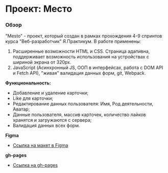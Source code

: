 # Проект: Место

### Обзор

"Mesto" - проект, который создан в рамках прохождения 4-9 спринтов курса "Веб-разработчик" Я.Практикум. 
В работе применены:
1. Расширенные возможности HTML и CSS. Страница адапивна, поддерживает возможность использования на устройствах с шириной экрана от 320px. 
2. JavaScript (Асинхронный JS, ООП в интерфейсах, работа с DOM API и Fetch API), "живая" валидация данных форм, git, Webpack.

**Функциональность:**

* Добавление и удаление карточки;
* Like для карточки;
* Редактирование данных пользователя: Имя, Род деятельности, Аватар;
* Данные пользователя, массив карточек, количество лайков хранятся и загружаются с сервера;
* Валидация данных всех форм.


**Figma**

- [Ссылка на макет в Figma](https://www.figma.com/file/2cn9N9jSkmxD84oJik7xL7/JavaScript.-Sprint-4?node-id=0%3A1)

**gh-pages**

- [Ссылка на gh-pages](https://nikiforovn.github.io/mesto/index.html)

